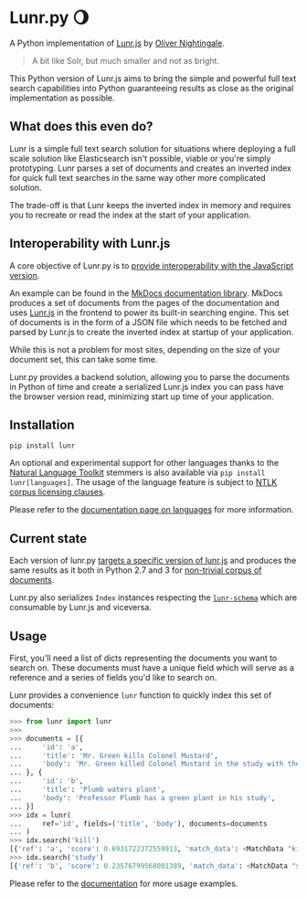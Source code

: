 # Lunr.py 🌖

A Python implementation of [Lunr.js](https://lunrjs.com) by [Oliver Nightingale](https://github.com/olivernn).

> A bit like Solr, but much smaller and not as bright.

This Python version of Lunr.js aims to bring the simple and powerful full text search
capabilities into Python guaranteeing results as close as the original
implementation as possible.

## What does this even do?

Lunr is a simple full text search solution for situations where deploying a full
scale solution like Elasticsearch isn't possible, viable or you're simply prototyping.
Lunr parses a set of documents and creates an inverted index for quick full text
searches in the same way other more complicated solution.

The trade-off is that Lunr keeps the inverted index in memory and requires you
to recreate or read the index at the start of your application.

## Interoperability with Lunr.js

A core objective of Lunr.py is to [provide interoperability with the JavaScript
version](lunrjs-interop.md).

An example can be found in the [MkDocs documentation library](http://www.mkdocs.org/).
MkDocs produces a set of documents from the pages of the documentation and uses
[Lunr.js](https://lunrjs.com) in the frontend to power its built-in searching
engine. This set of documents is in the form of a JSON file which needs to be
fetched and parsed by Lunr.js to create the inverted index at startup of your application.

While this is not a problem for most sites, depending on the size of your document
set, this can take some time.

Lunr.py provides a backend solution, allowing you to parse the documents in Python
of time and create a serialized Lunr.js index you can pass have the browser
version read, minimizing start up time of your application.

## Installation

`pip install lunr`

An optional and experimental support for other languages thanks to the
[Natural Language Toolkit](http://www.nltk.org/) stemmers is also available via
`pip install lunr[languages]`. The usage of the language feature is subject to
[NTLK corpus licensing clauses](https://github.com/nltk/nltk#redistributing).

Please refer to the
[documentation page on languages](https://lunr.readthedocs.io/en/latest/languages/)
for more information.

## Current state

Each version of lunr.py
[targets a specific version of lunr.js](https://github.com/yeraydiazdiaz/lunr.py/blob/master/lunr/__init__.py#L12)
and produces the same results as it both in Python 2.7 and 3 for
[non-trivial corpus of documents](https://github.com/yeraydiazdiaz/lunr.py/blob/master/tests/acceptance_tests/fixtures/mkdocs_index.json).

Lunr.py also serializes `Index` instances respecting the
[`lunr-schema`](https://github.com/olivernn/lunr-schema) which are consumable by
Lunr.js and viceversa.

## Usage

First, you'll need a list of dicts representing the documents you want to search on.
These documents must have a unique field which will serve as a reference and a
series of fields you'd like to search on.

Lunr provides a convenience `lunr` function to quickly index this set of documents:

```python
>>> from lunr import lunr
>>>
>>> documents = [{
...     'id': 'a',
...     'title': 'Mr. Green kills Colonel Mustard',
...     'body': 'Mr. Green killed Colonel Mustard in the study with the candlestick.',
... }, {
...     'id': 'b',
...     'title': 'Plumb waters plant',
...     'body': 'Professor Plumb has a green plant in his study',
... }]
>>> idx = lunr(
...     ref='id', fields=('title', 'body'), documents=documents
... )
>>> idx.search('kill')
[{'ref': 'a', 'score': 0.6931722372559913, 'match_data': <MatchData "kill">}]
>>> idx.search('study')
[{'ref': 'b', 'score': 0.23576799568081389, 'match_data': <MatchData "studi">}, {'ref': 'a', 'score': 0.2236629211724517, 'match_data': <MatchData "studi">}]
```

Please refer to the [documentation](http://lunr.readthedocs.io/en/latest/)
for more usage examples.
